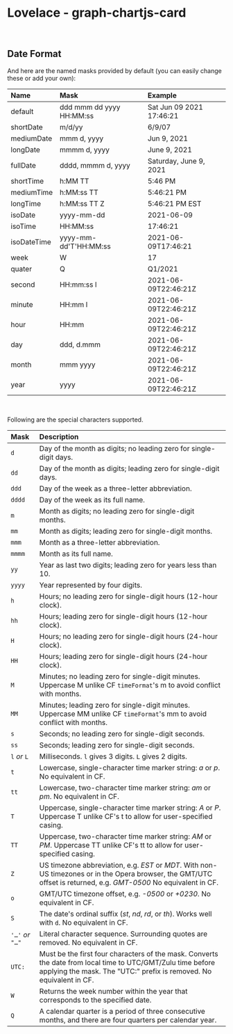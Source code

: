 # Lovelace - graph-chartjs-card

<br>

## Date Format

And here are the named masks provided by default (you can easily change these or add your own):

| Name           | Mask                         | Example                  |
| :------------- | :--------------------------- | :----------------------- |
| default        | ddd mmm dd yyyy HH:MM:ss     | Sat Jun 09 2021 17:46:21 |
| shortDate      | m/d/yy                       | 6/9/07                   |
| mediumDate     | mmm d, yyyy                  | Jun 9, 2021              |
| longDate       | mmmm d, yyyy                 | June 9, 2021             |
| fullDate       | dddd, mmmm d, yyyy           | Saturday, June 9, 2021   |
| shortTime      | h:MM TT                      | 5:46 PM                  |
| mediumTime     | h:MM:ss TT                   | 5:46:21 PM               |
| longTime       | h:MM:ss TT Z                 | 5:46:21 PM EST           |
| isoDate        | yyyy-mm-dd                   | 2021-06-09               |
| isoTime        | HH:MM:ss                     | 17:46:21                 |
| isoDateTime    | yyyy-mm-dd'T'HH:MM:ss        | 2021-06-09T17:46:21      |
| week           | W                            | 17                       |
| quater         | Q                            | Q1/2021                  |
| second         | HH:mm:ss l                   | 2021-06-09T22:46:21Z     |
| minute         | HH:mm l                      | 2021-06-09T22:46:21Z     |
| hour           | HH:mm                        | 2021-06-09T22:46:21Z     |
| day            | ddd, d.mmm                   | 2021-06-09T22:46:21Z     |
| month          | mmm yyyy                     | 2021-06-09T22:46:21Z     |
| year           | yyyy                         | 2021-06-09T22:46:21Z     |

<br>

Following are the special characters supported. 

| Mask             | Description                                                  |
| :--------------- | :----------------------------------------------------------- |
| `d`              | Day of the month as digits; no leading zero for single-digit days. |
| `dd`             | Day of the month as digits; leading zero for single-digit days. |
| `ddd`            | Day of the week as a three-letter abbreviation.              |
| `dddd`           | Day of the week as its full name.                            |
| `m`              | Month as digits; no leading zero for single-digit months.    |
| `mm`             | Month as digits; leading zero for single-digit months.       |
| `mmm`            | Month as a three-letter abbreviation.                        |
| `mmmm`           | Month as its full name.                                      |
| `yy`             | Year as last two digits; leading zero for years less than 10. |
| `yyyy`           | Year represented by four digits.                             |
| `h`              | Hours; no leading zero for single-digit hours (12-hour clock). |
| `hh`             | Hours; leading zero for single-digit hours (12-hour clock).  |
| `H`              | Hours; no leading zero for single-digit hours (24-hour clock). |
| `HH`             | Hours; leading zero for single-digit hours (24-hour clock).  |
| `M`              | Minutes; no leading zero for single-digit minutes. Uppercase M unlike CF `timeFormat`'s m to avoid conflict with months. |
| `MM`             | Minutes; leading zero for single-digit minutes. Uppercase MM unlike CF `timeFormat`'s mm to avoid conflict with months. |
| `s`              | Seconds; no leading zero for single-digit seconds.           |
| `ss`             | Seconds; leading zero for single-digit seconds.              |
| `l` *or* `L`     | Milliseconds. `l` gives 3 digits. `L` gives 2 digits.        |
| `t`              | Lowercase, single-character time marker string: *a* or *p*. No equivalent in CF. |
| `tt`             | Lowercase, two-character time marker string: *am* or *pm*. No equivalent in CF. |
| `T`              | Uppercase, single-character time marker string: *A* or *P*. Uppercase T unlike CF's t to allow for user-specified casing. |
| `TT`             | Uppercase, two-character time marker string: *AM* or *PM*. Uppercase TT unlike CF's tt to allow for user-specified casing. |
| `Z`              | US timezone abbreviation, e.g. *EST* or *MDT*. With non-US timezones or in the Opera browser, the GMT/UTC offset is returned, e.g. *GMT-0500* No equivalent in CF. |
| `o`              | GMT/UTC timezone offset, e.g. *-0500* or *+0230*. No equivalent in CF. |
| `S`              | The date's ordinal suffix (*st*, *nd*, *rd*, or *th*). Works well with `d`. No equivalent in CF. |
| `'…'` *or* `"…"` | Literal character sequence. Surrounding quotes are removed. No equivalent in CF. |
| `UTC:`           | Must be the first four characters of the mask. Converts the date from local time to UTC/GMT/Zulu time before applying the mask. The "UTC:" prefix is removed. No equivalent in CF. |
| `W`              | Returns the week number within the year that corresponds to the specified date. |
| `Q`              | A calendar quarter is a period of three consecutive months, and there are four quarters per calendar year. |

